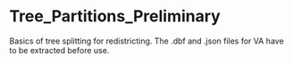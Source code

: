 # Tree_Partitions_Preliminary
Basics of tree splitting for redistricting. The .dbf and .json files for VA have to be extracted before use. 
